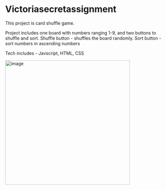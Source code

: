 # Victoriasecretassignment

This project is card shuffle game.

Project includes one board with numbers ranging 1-9, and two buttons to shuffle and sort.
Shuffle button - shuffles the board randomly. 
Sort button -sort numbers in ascending numbers

Tech includes - Javscript, HTML, CSS

<img width="397" alt="image" src="https://user-images.githubusercontent.com/28885174/208023163-460d794c-47c7-4da6-9fee-62396d9ba57c.png">
